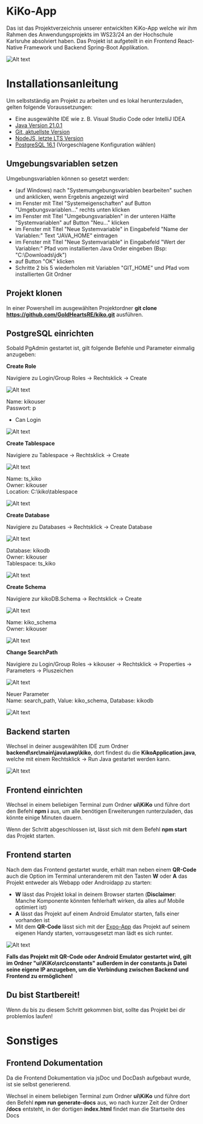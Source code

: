 # KiKo-App

Das ist das Projektverzeichnis unserer entwicklten KiKo-App welche wir ihm Rahmen des Anwendungsprojekts im WS23/24 an der Hochschule Karlsruhe absolviert haben. Das Projekt ist aufgeteilt in ein Frontend React-Native Framework und Backend Spring-Boot Applikation.

![Alt text](/ui/KiKo/src/assets/logo-kiko.png "KiKo")

# Installationsanleitung

Um selbstständig am Projekt zu arbeiten und es lokal herunterzuladen, gelten folgende Voraussetzungen: 

- Eine ausgewählte IDE wie z. B. Visual Studio Code oder IntelliJ IDEA
 - [Java Version 21.0.1](https://jdk.java.net/21/)
 - [Git, aktuellste Version](https://git-scm.com/download/win)
 - [NodeJS, letzte LTS Version](https://nodejs.org/en/download)
 - [PostgreSQL 16.1](https://www.enterprisedb.com/downloads/postgres-postgresql-downloads) (Vorgeschlagene Konfiguration wählen)

## Umgebungsvariablen setzen 

Umgebungsvariablen können so gesetzt werden:
- (auf Windows) nach "Systemumgebungsvariablen bearbeiten" suchen und anklicken, wenn Ergebnis angezeigt wird
- im Fenster mit Titel "Systemeigenschaften" auf Button "Umgebungsvariablen..." rechts unten klicken
- im Fenster mit Titel "Umgebungsvariablen" in der unteren Hälfte "Systemvariablen" auf Button "Neu..." klicken
- im Fenster mit Titel "Neue Systemvariable" in Eingabefeld "Name der Variablen:" Text "JAVA_HOME" eintragen
- im Fenster mit Titel "Neue Systemvariable" in Eingabefeld "Wert der Variablen:" Pfad vom installierten Java Order eingeben (Bsp: "C:\Downloads\jdk")
- auf Button "OK" klicken
- Schritte 2 bis 5 wiederholen mit Variablen "GIT_HOME" und Pfad vom installierten Git Ordner 

## Projekt klonen

In einer Powershell im ausgewählten Projektordner **git clone https://github.com/GoldHeartsRE/kiko.git** ausführen.

## PostgreSQL einrichten

Sobald PgAdmin gestartet ist, gilt folgende Befehle und Parameter einmalig anzugeben:

**Create Role**  

Navigiere zu Login/Group Roles -> Rechtsklick -> Create

![Alt text](/ui/KiKo/src/assets/Installationsanleitung/create-role1.png "Role1")

Name: kikouser  
Passwort: p  
- Can Login

![Alt text](/ui/KiKo/src/assets/Installationsanleitung/create-role2.png "Role2")


**Create Tablespace**

Navigiere zu Tablespace -> Rechtsklick -> Create

![Alt text](/ui/KiKo/src/assets/Installationsanleitung/create-tablespace1.png  "Tablespace1")

Name: ts_kiko  
Owner: kikouser  
Location: C:\kiko\tablespace

![Alt text](/ui/KiKo/src/assets/Installationsanleitung/create-tablespace2.png  "Tablespace2")


**Create Database**

Navigiere zu Databases -> Rechtsklick -> Create Database

![Alt text](/ui/KiKo/src/assets/Installationsanleitung/create-database1.png "Database1")

Database: kikodb  
Owner: kikouser  
Tablespace: ts_kiko

![Alt text](/ui/KiKo/src/assets/Installationsanleitung/create-database2.png "Database1")


**Create Schema**  

Navigiere zur kikoDB.Schema -> Rechtsklick -> Create

![Alt text](/ui/KiKo/src/assets/Installationsanleitung/create-schema1.png "Schema1")

Name: kiko_schema  
Owner: kikouser

![Alt text](/ui/KiKo/src/assets/Installationsanleitung/create-schema2.png "Schema2")

**Change SearchPath**

Navigiere zu Login/Group Roles -> kikouser -> Rechtsklick -> Properties -> Parameters -> Pluszeichen

![Alt text](/ui/KiKo/src/assets/Installationsanleitung/change-searchpath1.png "Path1")
  
Neuer Parameter  
Name: search_path, Value: kiko_schema, Database: kikodb

![Alt text](/ui/KiKo/src/assets/Installationsanleitung/change-searchpath2.png "Path2")


## Backend starten

Wechsel in deiner ausgewählten IDE zum Ordner **backend\src\main\java\awp\kiko**, dort findest du die **KikoApplication.java**, welche mit einem Rechtsklick -> Run Java gestartet werden kann.

![Alt text](/ui/KiKo/src/assets/Installationsanleitung/backend1.png "backend")


## Frontend einrichten

Wechsel in einem beliebigen Terminal zum Ordner **ui\KiKo** und führe dort den Befehl **npm i** aus, um alle benötigen Erweiterungen runterzuladen, das könnte einige Minuten dauern.

Wenn der Schritt abgeschlossen ist, lässt sich mit dem Befehl **npm start** das Projekt starten.

## Frontend starten

Nach dem das Frontend gestartet wurde, erhält man neben einem **QR-Code** auch die Option im Terminal unteranderem mit den Tasten **W** oder **A** das Projekt entweder als Webapp oder Androidapp zu starten:

 - **W** lässt das Projekt lokal in deinem Browser starten (**Disclaimer**: Manche Komponente könnten fehlerhaft wirken, da alles auf Mobile optimiert ist)
 - **A** lässt das Projekt auf einem Android Emulator starten, falls einer vorhanden ist
 - Mit dem **QR-Code** lässt sich mit der [Expo-App](https://play.google.com/store/apps/details?id=host.exp.exponent&hl=de&gl=US) das Projekt auf seinem eigenen Handy starten, vorrausgesetzt man lädt es sich runter.

 ![Alt text](/ui/KiKo/src/assets/Installationsanleitung/expostart.png "expo") 


**Falls das Projekt mit QR-Code oder Android Emulator gestartet wird, gilt im Ordner "ui\KiKo\src\constants" außerdem in der constants.js Datei seine eigene IP anzugeben, um die Verbindung zwischen Backend und Frontend zu ermöglichen!**
## Du bist Startbereit!

Wenn du bis zu diesem Schritt gekommen bist, sollte das Projekt bei dir problemlos laufen!

# Sonstiges
## Frontend Dokumentation
Da die Frontend Dokumentation via jsDoc und DocDash aufgebaut wurde, ist sie selbst generierend.

Wechsel in einem beliebigen Terminal zum Ordner **ui\KiKo** und führe dort den Befehl **npm run generate-docs** aus, wo nach kurzer Zeit der Ordner **/docs** entsteht, in der dortigen **index.html** findet man die Startseite des Docs